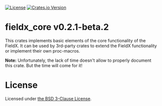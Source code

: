 [![License](https://img.shields.io/github/license/vrurg/fieldx)](https://github.com/vrurg/fieldx/blob/main/LICENSE)
[![Crates.io Version](https://img.shields.io/crates/v/fieldx_core)](https://crates.io/crates/fieldx_core)

# fieldx_core v0.2.1-beta.2

This crates implements basic elements of the core functionality of the FieldX. It can be used by 3rd-party crates
to extend the FieldX functionality or implement their own proc-macros.

**Note:** Unfortunately, the lack of time doesn't allow to properly document this crate. But the time will come for it!

# License

Licensed under [the BSD 3-Clause License](/LICENSE).
